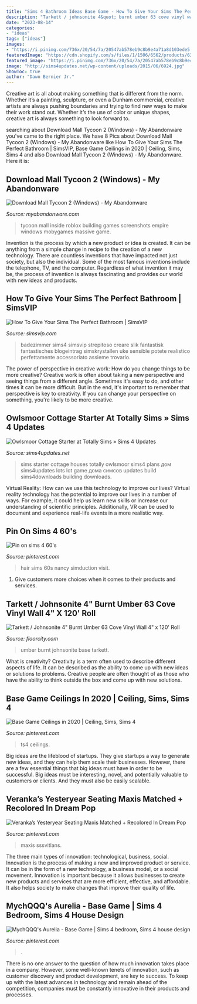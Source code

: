 ```yaml
---
title: "Sims 4 Bathroom Ideas Base Game - How To Give Your Sims The Perfect Bathroom"
description: "Tarkett / johnsonite 4&quot; burnt umber 63 cove vinyl wall 4&quot; x 120&#039; roll"
date: "2023-08-14"
categories:
- "ideas"
tags: ["ideas"]
images:
- "https://i.pinimg.com/736x/20/54/7a/20547ab578eb9c8b9e4a71a8d103ede5.jpg"
featuredImage: "https://cdn.shopify.com/s/files/1/1506/6562/products/63-Burnt-Umber-CB_6b0ed046-d23a-4215-8925-53042d889fd0_grande.jpg?v=1558399526"
featured_image: "https://i.pinimg.com/736x/20/54/7a/20547ab578eb9c8b9e4a71a8d103ede5.jpg"
image: "http://sims4updates.net/wp-content/uploads/2015/06/6924.jpg"
ShowToc: true
author: "Dawn Bernier Jr."
---
```



Creative art is all about making something that is different from the norm. Whether it’s a painting, sculpture, or even a Dunham commercial, creative artists are always pushing boundaries and trying to find new ways to make their work stand out. Whether it’s the use of color or unique shapes, creative art is always something to look forward to.

	

		
searching about Download Mall Tycoon 2 (Windows) - My Abandonware you've came to the right place. We have 8 Pics about Download Mall Tycoon 2 (Windows) - My Abandonware like How To Give Your Sims The Perfect Bathroom | SimsVIP, Base Game Ceilings in 2020 | Ceiling, Sims, Sims 4 and also Download Mall Tycoon 2 (Windows) - My Abandonware. Here it is:
		
    
## Download Mall Tycoon 2 (Windows) - My Abandonware

<img loading=lazy src="https://www.myabandonware.com/media/screenshots/m/mall-tycoon-2-ind/mall-tycoon-2_3.png" onerror="this.onerror=null;this.src='https://tse1.mm.bing.net/th?id=OIP.Nv5bOmTxMm1zeVfNCm7uCwHaFj&amp;pid=15.1';" alt="Download Mall Tycoon 2 (Windows) - My Abandonware">

_Source: myabandonware.com_

>tycoon mall inside roblox building games screenshots empire windows mobygames massive game. 

	

Invention is the process by which a new product or idea is created. It can be anything from a simple change in recipe to the creation of a new technology. There are countless inventions that have impacted not just society, but also the individual. Some of the most famous inventions include the telephone, TV, and the computer. Regardless of what invention it may be, the process of invention is always fascinating and provides our world with new ideas and products.

    
## How To Give Your Sims The Perfect Bathroom | SimsVIP

<img loading=lazy src="https://simsvip.com/wp-content/uploads/2015/08/last.jpg" onerror="this.onerror=null;this.src='https://tse1.mm.bing.net/th?id=OIP.Mtt5ACxXxKfkRZwuGny8NwHaEL&amp;pid=15.1';" alt="How To Give Your Sims The Perfect Bathroom | SimsVIP">

_Source: simsvip.com_

>badezimmer sims4 simsvip strepitoso creare slik fantastisk fantastisches blogeintrag simskrystallen uke sensible potete realistico perfettamente accessoriato assieme trovarlo. 

	

The power of perspective in creative work: How do you change things to be more creative?
Creative work is often about taking a new perspective and seeing things from a different angle. Sometimes it's easy to do, and other times it can be more difficult. But in the end, it's important to remember that perspective is key to creativity. If you can change your perspective on something, you're likely to be more creative.

    
## Owlsmoor Cottage Starter At Totally Sims » Sims 4 Updates

<img loading=lazy src="http://sims4updates.net/wp-content/uploads/2015/06/6924.jpg" onerror="this.onerror=null;this.src='https://tse3.mm.bing.net/th?id=OIP.uk6iT_jzE-zcJBOV-m-UgQHaEK&amp;pid=15.1';" alt="Owlsmoor Cottage Starter at Totally Sims » Sims 4 Updates">

_Source: sims4updates.net_

>sims starter cottage houses totally owlsmoor sims4 plans дом sims4updates lots lot game дома симсов updates build sims4downloads building downloads. 

	

Virtual Reality: How can we use this technology to improve our lives?
Virtual reality technology has the potential to improve our lives in a number of ways. For example, it could help us learn new skills or increase our understanding of scientific principles. Additionally, VR can be used to document and experience real-life events in a more realistic way.

    
## Pin On Sims 4 60&#039;s

<img loading=lazy src="https://i.pinimg.com/736x/34/79/21/347921a9f12e783bba78a5f6fb6656d4.jpg" onerror="this.onerror=null;this.src='https://tse2.mm.bing.net/th?id=OIP.zgjmMROu2GFZzz78SrIyMAHaFE&amp;pid=15.1';" alt="Pin on sims 4 60&#039;s">

_Source: pinterest.com_

>hair sims 60s nancy simduction visit. 

	

1. Give customers more choices when it comes to their products and services.

    
## Tarkett / Johnsonite 4&quot; Burnt Umber 63 Cove Vinyl Wall 4&quot; X 120&#039; Roll

<img loading=lazy src="https://cdn.shopify.com/s/files/1/1506/6562/products/63-Burnt-Umber-CB_6b0ed046-d23a-4215-8925-53042d889fd0_grande.jpg?v=1558399526" onerror="this.onerror=null;this.src='https://tse1.mm.bing.net/th?id=OIP._3XAdS5C8CZqYPBMepxVZQAAAA&amp;pid=15.1';" alt="Tarkett / Johnsonite 4&quot; Burnt Umber 63 Cove Vinyl Wall 4&quot; x 120&#039; Roll">

_Source: floorcity.com_

>umber burnt johnsonite base tarkett. 

	

What is creativity?
Creativity is a term often used to describe different aspects of life. It can be described as the ability to come up with new ideas or solutions to problems. Creative people are often thought of as those who have the ability to think outside the box and come up with new solutions.

    
## Base Game Ceilings In 2020 | Ceiling, Sims, Sims 4

<img loading=lazy src="https://i.pinimg.com/736x/20/54/7a/20547ab578eb9c8b9e4a71a8d103ede5.jpg" onerror="this.onerror=null;this.src='https://tse2.mm.bing.net/th?id=OIP.34PFS7qv4aDx_KRxbb3bIQHaKc&amp;pid=15.1';" alt="Base Game Ceilings in 2020 | Ceiling, Sims, Sims 4">

_Source: pinterest.com_

>ts4 ceilings. 

	

Big ideas are the lifeblood of startups. They give startups a way to generate new ideas, and they can help them scale their businesses. However, there are a few essential things that big ideas must have in order to be successful. Big ideas must be interesting, novel, and potentially valuable to customers or clients. And they must also be easily scalable.

    
## Veranka’s Yesteryear Seating Maxis Matched + Recolored In Dream Pop

<img loading=lazy src="https://i.pinimg.com/originals/8e/27/f7/8e27f743ec240f5a2655d53bf9e3fd6c.png" onerror="this.onerror=null;this.src='https://tse4.mm.bing.net/th?id=OIP.trCQf9pBGH7eQQ_7RaJl1wHaDW&amp;pid=15.1';" alt="Veranka’s Yesteryear Seating Maxis Matched + Recolored In Dream Pop">

_Source: pinterest.com_

>maxis sssvitlans. 

	

The three main types of innovation: technological, business, social.
Innovation is the process of making a new and improved product or service. It can be in the form of a new technology, a business model, or a social movement. Innovation is important because it allows businesses to create new products and services that are more efficient, effective, and affordable. It also helps society to make changes that improve their quality of life.

    
## MychQQQ&#039;s Aurelia - Base Game | Sims 4 Bedroom, Sims 4 House Design

<img loading=lazy src="https://i.pinimg.com/736x/8e/87/2b/8e872b485f0aa3ed2779157b3ee3243b.jpg" onerror="this.onerror=null;this.src='https://tse4.mm.bing.net/th?id=OIP.xPtCgFLglc_zAcYfZpCVdwHaFj&amp;pid=15.1';" alt="MychQQQ&#039;s Aurelia - Base Game | Sims 4 bedroom, Sims 4 house design">

_Source: pinterest.com_

>. 

	

There is no one answer to the question of how much innovation takes place in a company. However, some well-known tenets of innovation, such as customer discovery and product development, are key to success. To keep up with the latest advances in technology and remain ahead of the competition, companies must be constantly innovative in their products and processes.

